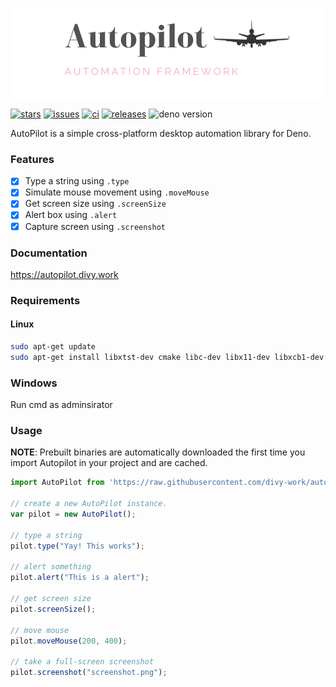 <p align="center">

![](./docs/logo.png)

[![stars](https://img.shields.io/github/stars/divy-work/autopilot-deno)](https://github.com/divy-work/autopilot-deno/stargazers)
[![issues](https://img.shields.io/github/issues/divy-work/autopilot-deno)](https://github.com/divy-work/autopilot-deno/issues)
[![ci](https://github.com/divy-work/autopilot-deno/workflows/ci/badge.svg)](https://github.com/divy-work/autopilot-deno/actions)
[![releases](https://img.shields.io/github/downloads/divy-work/autopilot-deno/total)](https://github.com/divy-work/autopilot-deno/releases/latest/)
![deno version](https://img.shields.io/badge/deno-1.0.2-success)

AutoPilot is a simple cross-platform desktop automation library for Deno.

</p>

### Features

- [x] Type a string using `.type`
- [x] Simulate mouse movement using `.moveMouse`
- [x] Get screen size using `.screenSize`
- [x] Alert box using `.alert`
- [x] Capture screen using `.screenshot`

### Documentation

https://autopilot.divy.work

### Requirements

#### Linux
```sh
sudo apt-get update
sudo apt-get install libxtst-dev cmake libc-dev libx11-dev libxcb1-dev
```

### Windows
Run cmd as adminsirator

### Usage

**NOTE**: Prebuilt binaries are automatically downloaded the first time you import Autopilot in your project and are cached.

```typescript
import AutoPilot from 'https://raw.githubusercontent.com/divy-work/autopilot-deno/master/mod.ts';

// create a new AutoPilot instance.
var pilot = new AutoPilot();

// type a string
pilot.type("Yay! This works");

// alert something
pilot.alert("This is a alert");

// get screen size
pilot.screenSize();

// move mouse
pilot.moveMouse(200, 400);

// take a full-screen screenshot
pilot.screenshot("screenshot.png");
```
